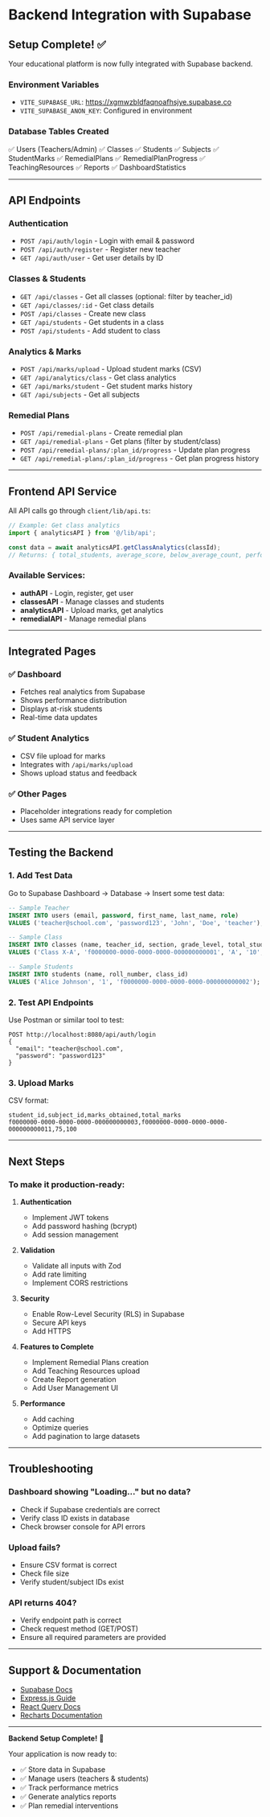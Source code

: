 # Backend Integration with Supabase

## Setup Complete! ✅

Your educational platform is now fully integrated with Supabase backend.

### Environment Variables
- `VITE_SUPABASE_URL`: https://xgmwzbldfaqnoafhsjye.supabase.co
- `VITE_SUPABASE_ANON_KEY`: Configured in environment

### Database Tables Created
✅ Users (Teachers/Admin)
✅ Classes
✅ Students
✅ Subjects
✅ StudentMarks
✅ RemedialPlans
✅ RemedialPlanProgress
✅ TeachingResources
✅ Reports
✅ DashboardStatistics

---

## API Endpoints

### Authentication
- `POST /api/auth/login` - Login with email & password
- `POST /api/auth/register` - Register new teacher
- `GET /api/auth/user` - Get user details by ID

### Classes & Students
- `GET /api/classes` - Get all classes (optional: filter by teacher_id)
- `GET /api/classes/:id` - Get class details
- `POST /api/classes` - Create new class
- `GET /api/students` - Get students in a class
- `POST /api/students` - Add student to class

### Analytics & Marks
- `POST /api/marks/upload` - Upload student marks (CSV)
- `GET /api/analytics/class` - Get class analytics
- `GET /api/marks/student` - Get student marks history
- `GET /api/subjects` - Get all subjects

### Remedial Plans
- `POST /api/remedial-plans` - Create remedial plan
- `GET /api/remedial-plans` - Get plans (filter by student/class)
- `POST /api/remedial-plans/:plan_id/progress` - Update plan progress
- `GET /api/remedial-plans/:plan_id/progress` - Get plan progress history

---

## Frontend API Service

All API calls go through `client/lib/api.ts`:

```typescript
// Example: Get class analytics
import { analyticsAPI } from '@/lib/api';

const data = await analyticsAPI.getClassAnalytics(classId);
// Returns: { total_students, average_score, below_average_count, performance_distribution, ... }
```

### Available Services:
- **authAPI** - Login, register, get user
- **classesAPI** - Manage classes and students
- **analyticsAPI** - Upload marks, get analytics
- **remedialAPI** - Manage remedial plans

---

## Integrated Pages

### ✅ Dashboard
- Fetches real analytics from Supabase
- Shows performance distribution
- Displays at-risk students
- Real-time data updates

### ✅ Student Analytics
- CSV file upload for marks
- Integrates with `/api/marks/upload`
- Shows upload status and feedback

### ✅ Other Pages
- Placeholder integrations ready for completion
- Uses same API service layer

---

## Testing the Backend

### 1. Add Test Data
Go to Supabase Dashboard → Database → Insert some test data:

```sql
-- Sample Teacher
INSERT INTO users (email, password, first_name, last_name, role) 
VALUES ('teacher@school.com', 'password123', 'John', 'Doe', 'teacher');

-- Sample Class
INSERT INTO classes (name, teacher_id, section, grade_level, total_students)
VALUES ('Class X-A', 'f0000000-0000-0000-0000-000000000001', 'A', '10', 50);

-- Sample Students
INSERT INTO students (name, roll_number, class_id)
VALUES ('Alice Johnson', '1', 'f0000000-0000-0000-0000-000000000002');
```

### 2. Test API Endpoints
Use Postman or similar tool to test:

```
POST http://localhost:8080/api/auth/login
{
  "email": "teacher@school.com",
  "password": "password123"
}
```

### 3. Upload Marks
CSV format:
```
student_id,subject_id,marks_obtained,total_marks
f0000000-0000-0000-0000-000000000003,f0000000-0000-0000-0000-000000000011,75,100
```

---

## Next Steps

### To make it production-ready:

1. **Authentication**
   - Implement JWT tokens
   - Add password hashing (bcrypt)
   - Add session management

2. **Validation**
   - Validate all inputs with Zod
   - Add rate limiting
   - Implement CORS restrictions

3. **Security**
   - Enable Row-Level Security (RLS) in Supabase
   - Secure API keys
   - Add HTTPS

4. **Features to Complete**
   - Implement Remedial Plans creation
   - Add Teaching Resources upload
   - Create Report generation
   - Add User Management UI

5. **Performance**
   - Add caching
   - Optimize queries
   - Add pagination to large datasets

---

## Troubleshooting

### Dashboard showing "Loading..." but no data?
- Check if Supabase credentials are correct
- Verify class ID exists in database
- Check browser console for API errors

### Upload fails?
- Ensure CSV format is correct
- Check file size
- Verify student/subject IDs exist

### API returns 404?
- Verify endpoint path is correct
- Check request method (GET/POST)
- Ensure all required parameters are provided

---

## Support & Documentation

- [Supabase Docs](https://supabase.com/docs)
- [Express.js Guide](https://expressjs.com)
- [React Query Docs](https://react-query-v3.tanstack.com/)
- [Recharts Documentation](https://recharts.org/)

---

**Backend Setup Complete!** 🚀

Your application is now ready to:
- ✅ Store data in Supabase
- ✅ Manage users (teachers & students)
- ✅ Track performance metrics
- ✅ Generate analytics reports
- ✅ Plan remedial interventions
